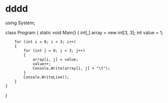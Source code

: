 # dddd

using System;

class Program
{
    static void Main()
    {
        int[,] array = new int[3, 3];
        int value = 1;

        for (int i = 0; i < 3; i++)
        {
            for (int j = 0; j < 3; j++)
            {
                array[i, j] = value;
                value++;
                Console.Write(array[i, j] + "\t");
            }
            Console.WriteLine();
        }
    }
}
